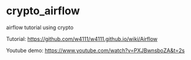 # crypto_airflow
airflow tutorial using crypto

Tutorial: https://github.com/w4111/w4111.github.io/wiki/Airflow

Youtube demo: https://www.youtube.com/watch?v=PXJBwnsboZA&t=2s

